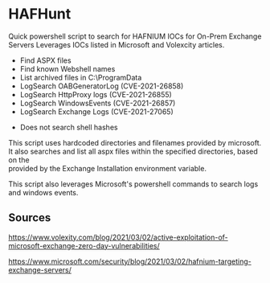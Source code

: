 # HAFHunt
Quick powershell script to search for HAFNIUM IOCs for On-Prem Exchange Servers
Leverages IOCs listed in Microsoft and Volexcity articles.

+ Find ASPX files
+ Find known Webshell names
+ List archived files in C:\ProgramData
+ LogSearch OABGeneratorLog (CVE-2021-26858)
+ LogSearch HttpProxy logs (CVE-2021-26855)
+ LogSearch WindowsEvents (CVE-2021-26857)
+ LogSearch Exchange Logs (CVE-2021-27065)
- Does not search shell hashes

This script uses hardcoded directories and filenames provided by microsoft.
It also searches and list all aspx files within the specified directories, based on the  
provided by the Exchange Installation environment variable.

This script also leverages Microsoft's powershell commands to search logs and windows events.

## Sources
https://www.volexity.com/blog/2021/03/02/active-exploitation-of-microsoft-exchange-zero-day-vulnerabilities/

https://www.microsoft.com/security/blog/2021/03/02/hafnium-targeting-exchange-servers/
